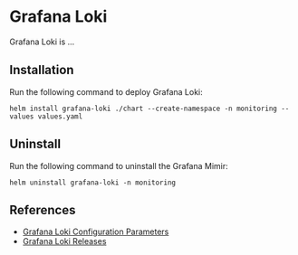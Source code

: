 # Grafana Loki

Grafana Loki is ...

## Installation

Run the following command to deploy Grafana Loki:

```shell
helm install grafana-loki ./chart --create-namespace -n monitoring --values values.yaml
```

## Uninstall

Run the following command to uninstall the Grafana Mimir:

```shell
helm uninstall grafana-loki -n monitoring
```

## References

- [Grafana Loki Configuration Parameters](https://grafana.com/docs/loki/latest/configure/)
- [Grafana Loki Releases](https://github.com/grafana/loki/releases)
